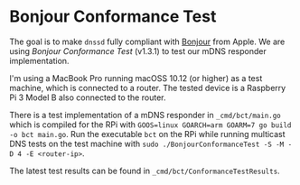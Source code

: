 # Bonjour Conformance Test

The goal is to make `dnssd` fully compliant with [Bonjour](https://developer.apple.com/bonjour/) from Apple. We are using *Bonjour Conformance Test* (v1.3.1) to test our mDNS responder implementation.

I'm using a MacBook Pro running macOSS 10.12 (or higher) as a test machine, which is connected to a router. 
The tested device is a Raspberry Pi 3 Model B also connected to the router.

There is a test implementation of a mDNS responder in `_cmd/bct/main.go` which is compiled for the RPi with `GOOS=linux GOARCH=arm GOARM=7 go build -o bct main.go`.
Run the executable `bct` on the RPi while running multicast DNS tests on the test machine with `sudo ./BonjourConformanceTest -S -M -D 4 -E <router-ip>`.

The latest test results can be found in `_cmd/bct/ConformanceTestResults`.
